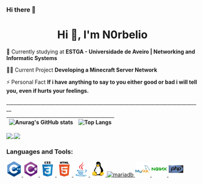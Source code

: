 ### Hi there 👋
<h1 align="center">Hi 👋, I'm N0rbelio</h1>

🌱 Currently studying at **ESTGA - Universidade de Aveiro | Networking and Informatic Systems**<p>

👨‍💻 Current Project **Developing a Minecraft Server Network**<p>
 
⚡ Personal Fact **If i have anything to say to you either good or bad i will tell you, even if hurts your feelings.**<p>
________________________________________________________________________________<p>


|![Anurag's GitHub stats](https://github-readme-stats.vercel.app/api?username=N0rbelio&theme=dark&show_icons=true) | ![Top Langs](https://github-readme-stats.vercel.app/api/top-langs/?username=N0rbelio&theme=dark&langs_count=90&layout=compact)|
|----|----|


<a href="https://github.com/N0rbelio/Linux-Custom-MOTD">
  <img align="center" src="https://github-readme-stats.vercel.app/api/pin/?username=N0rbelio&theme=dark&show_icons=true&repo=Linux-Custom-MOTD" />
</a>
<a href="https://github.com/N0rbelio/mc_private_server">
  <img align="center" src="https://github-readme-stats.vercel.app/api/pin/?username=N0rbelio&theme=dark&show_icons=true&repo=mc_private_server" />
</a>

<h3 align="left">Languages and Tools:</h3>
<p align="left"> <a href="https://www.w3schools.com/cpp/" target="_blank" rel="noreferrer"> <img src="https://raw.githubusercontent.com/devicons/devicon/master/icons/cplusplus/cplusplus-original.svg" alt="cplusplus" width="40" height="40"/> </a> <a href="https://www.w3schools.com/cs/" target="_blank" rel="noreferrer"> <img src="https://raw.githubusercontent.com/devicons/devicon/master/icons/csharp/csharp-original.svg" alt="csharp" width="40" height="40"/> </a> <a href="https://www.w3schools.com/css/" target="_blank" rel="noreferrer"> <img src="https://raw.githubusercontent.com/devicons/devicon/master/icons/css3/css3-original-wordmark.svg" alt="css3" width="40" height="40"/> </a> <a href="https://www.w3.org/html/" target="_blank" rel="noreferrer"> <img src="https://raw.githubusercontent.com/devicons/devicon/master/icons/html5/html5-original-wordmark.svg" alt="html5" width="40" height="40"/> </a> <a href="https://www.java.com" target="_blank" rel="noreferrer"> <img src="https://raw.githubusercontent.com/devicons/devicon/master/icons/java/java-original.svg" alt="java" width="40" height="40"/> </a> <a href="https://www.linux.org/" target="_blank" rel="noreferrer"> <img src="https://raw.githubusercontent.com/devicons/devicon/master/icons/linux/linux-original.svg" alt="linux" width="40" height="40"/> </a> <a href="https://mariadb.org/" target="_blank" rel="noreferrer"> <img src="https://www.vectorlogo.zone/logos/mariadb/mariadb-icon.svg" alt="mariadb" width="40" height="40"/> </a> <a href="https://www.mysql.com/" target="_blank" rel="noreferrer"> <img src="https://raw.githubusercontent.com/devicons/devicon/master/icons/mysql/mysql-original-wordmark.svg" alt="mysql" width="40" height="40"/> </a> <a href="https://www.nginx.com" target="_blank" rel="noreferrer"> <img src="https://raw.githubusercontent.com/devicons/devicon/master/icons/nginx/nginx-original.svg" alt="nginx" width="40" height="40"/> </a> <a href="https://www.php.net" target="_blank" rel="noreferrer"> <img src="https://raw.githubusercontent.com/devicons/devicon/master/icons/php/php-original.svg" alt="php" width="40" height="40"/> </a> </p>
